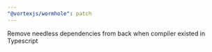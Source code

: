 ```yaml
---
"@vortexjs/wormhole": patch
---
```


Remove needless dependencies from back when compiler existed in Typescript
